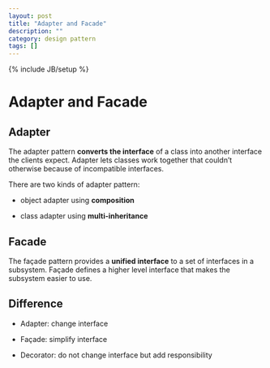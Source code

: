```yaml
---
layout: post
title: "Adapter and Facade"
description: ""
category: design pattern
tags: []
---
```

{% include JB/setup %}


# Adapter and Facade

## Adapter

The adapter pattern **converts the interface** of a class into another interface the clients expect. Adapter lets classes work together that couldn’t otherwise because of incompatible interfaces. 

There are two kinds of adapter pattern:

* object adapter using **composition**

* class adapter using **multi-inheritance**


## Facade

The façade pattern provides a **unified interface** to a set of interfaces in a subsystem. Façade defines a higher level interface that makes the subsystem easier to use.

## Difference

* Adapter: change interface        
 
* Façade: simplify interface
 
* Decorator: do not change interface but add responsibility
